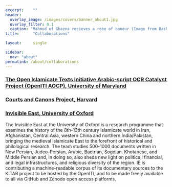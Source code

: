 ```yaml
---
excerpt:	""
header:
  overlay_image: /images/covers/banner_about1.jpg
  overlay_filter: 0.1
  caption: "Mahmud of Ghazna recieves a robe of honour (Image from Rashid al-Din's *Compendium of Chronicles*, courtesy of the [University of Edinburgh](https://images.is.ed.ac.uk/luna/servlet/detail/UoEsha~4~4~60834~102862:World-History,-f-121r-detail?sort=Work_Creator_Details%2CWork_Shelfmark%2CWork_Source_Page_No%2CWork_Title&qvq=q:Or.Ms.20;sort:Work_Creator_Details%2CWork_Shelfmark%2CWork_Source_Page_No%2CWork_Title&mi=63&trs=392#))"
title:		"Collaborations"

layout:		single

sidebar:
  nav: "about"
permalink: /about/collaborations
---
```


### [The Open Islamicate Texts Initiative Arabic-script OCR Catalyst Project (OpenITI AOCP), University of Maryland](https://mith.umd.edu/research/openiti-aocp/)

### [Courts and Canons Project, Harvard](https://pil.law.harvard.edu/projects/)

### [Invisible East, University of Oxford](https://invisibleeast.web.ox.ac.uk/home#/)

The Invisible East at the University of Oxford is a research programme that examines the history of the 8th-13th century Islamicate world in Iran, Afghanistan, Central Asia, western China and northern India/Pakistan, bringing the medieval Islamicate East to the forefront of historical and philological research. The team studies 500-1000 documents written in New Persian, Judeo-Persian, Arabic, Bactrian, Sogdian. Khotanese, and Middle Persian and, in doing so, also sheds new light on politica,l financial, and legal infrastructures, and religious diversity of the region. IE is contributing a machine-readable corpus of its documentary sources to the KITAB project to be hosted by the OpenITI, and to be made freely available to all via GitHub and Zenodo open access platforms.